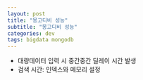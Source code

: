 ```yaml
---
layout: post
title: "몽고디비 성능"
subtitle: "몽고디비 성능"
categories: dev
tags: bigdata mongodb
---
```


* 대량데이터 입력 시 중간중간 딜레이 시간 발생
* 검색 시간: 인덱스와 메모리 설정